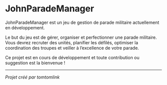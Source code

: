 # JohnParadeManager

JohnParadeManager est un jeu de gestion de parade militaire actuellement en développement.

Le but du jeu est de gérer, organiser et perfectionner une parade militaire. Vous devrez recruter des unités, planifier les défilés, optimiser la coordination des troupes et veiller à l’excellence de votre parade.

Ce projet est en cours de développement et toute contribution ou suggestion est la bienvenue !

---
*Projet créé par tomtomlink*